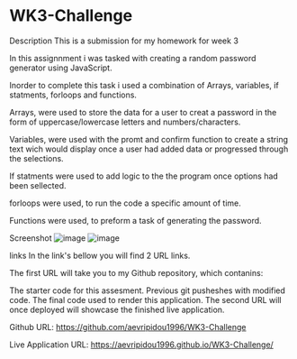 # WK3-Challenge

Description
This is a submission for my homework for week 3

In this assignnment i was tasked with creating a random password generator using JavaScript. 

Inorder to complete this task i used a combination of Arrays, variables, if statments, forloops and functions.

Arrays, were used to store the data for a user to creat a password in the form of uppercase/lowercase letters and numbers/characters.

Variables, were used with the promt and confirm function to create a string text wich would display once a user had added data or progressed through the selections.

If statments were used to add logic to the the program once options had been sellected.

forloops were used, to run the code a specific amount of time.

Functions were used, to preform a task of generating the password.


Screenshot
![image](https://user-images.githubusercontent.com/114223852/222106189-a3ac849f-5606-41c5-ab5d-ea32bf7b47e5.png)
![image](https://user-images.githubusercontent.com/114223852/222151015-7036e956-1933-4b96-a314-149ee75390a7.png)



links
In the link's bellow you will find 2 URL links.

The first URL will take you to my Github repository, which contanins:

The starter code for this assesment.
Previous git pusheshes with modified code.
The final code used to render this application.
The second URL will once deployed will showcase the finished live application.

Github URL: https://github.com/aevripidou1996/WK3-Challenge

Live Application URL: https://aevripidou1996.github.io/WK3-Challenge/